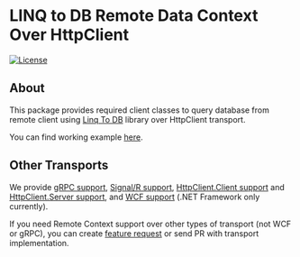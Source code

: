 # LINQ to DB Remote Data Context Over HttpClient<!-- omit in toc -->

[![License](https://img.shields.io/github/license/linq2db/linq2db)](MIT-LICENSE.txt)

## About

This package provides required client classes to query database from remote client using [Linq To DB](https://github.com/linq2db/linq2db) library over HttpClient transport.

You can find working example [here](https://github.com/linq2db/linq2db/tree/master/Examples\Remote\HttpClient).

## Other Transports

We provide
[gRPC support](https://www.nuget.org/packages/linq2db.Remote.gRPC),
[Signal/R support](https://www.nuget.org/packages/linq2db.Remote.SignalR),
[HttpClient.Client support](https://www.nuget.org/packages/linq2db.Remote.HttpClient.Client) and
[HttpClient.Server support](https://www.nuget.org/packages/linq2db.Remote.HttpClient.Server),
and [WCF support](https://www.nuget.org/packages/linq2db.Remote.Wcf) (.NET Framework only currently).

If you need Remote Context support over other types of transport (not WCF or gRPC), you can create [feature request](https://github.com/linq2db/linq2db/issues/new) or send PR with transport implementation.
